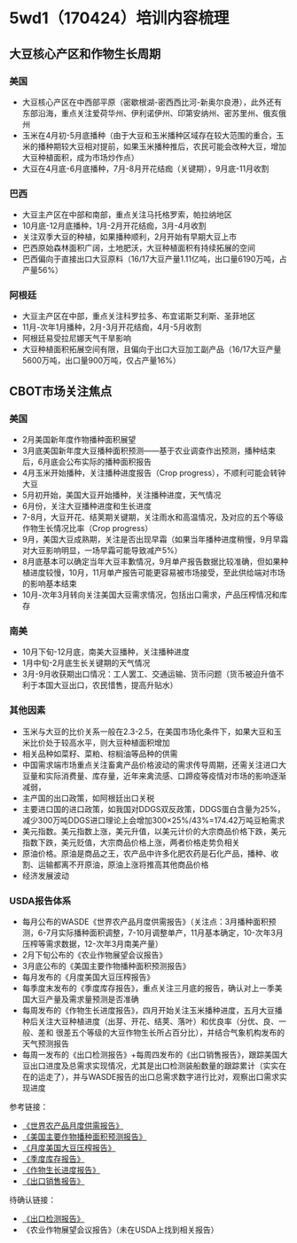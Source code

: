 # 5wd1（170424）培训内容梳理
## 大豆核心产区和作物生长周期
### 美国
- 大豆核心产区在中西部平原（密歇根湖-密西西比河-新奥尔良港），此外还有东部沿海，重点关注爱荷华州、伊利诺伊州、印第安纳州、密苏里州、俄亥俄州
- 玉米在4月初-5月底播种（由于大豆和玉米播种区域存在较大范围的重合，玉米的播种期较大豆相对提前，如果玉米播种推后，农民可能会改种大豆，增加大豆种植面积，成为市场炒作点）
- 大豆在4月底-6月底播种，7月-8月开花结痂（关键期），9月底-11月收割

### 巴西
- 大豆主产区在中部和南部，重点关注马托格罗索，帕拉纳地区
- 10月底-12月底播种，1月-2月开花结痂，3月-4月收割
- 关注双季大豆的种植，如果播种顺利，2月开始有早期大豆上市
- 巴西原始森林面积广阔，土地肥沃，大豆种植面积有持续拓展的空间
- 巴西偏向于直接出口大豆原料（16/17大豆产量1.11亿吨，出口量6190万吨，占产量56%）

### 阿根廷
- 大豆主产区在中部，重点关注科罗拉多、布宜诺斯艾利斯、圣菲地区
- 11月-次年1月播种，2月-3月开花结痂，4月-5月收割
- 阿根廷易受拉尼娜天气干旱影响
- 大豆种植面积拓展空间有限，且偏向于出口大豆加工副产品（16/17大豆产量5600万吨，出口量900万吨，仅占产量16%）

## CBOT市场关注焦点
### 美国
- 2月美国新年度作物播种面积展望
- 3月底美国新年度大豆播种面积预测——基于农业调查作出预测，播种结束后，6月底会公布实际的播种面积报告
- 4月玉米开始播种，关注播种进度报告（Crop progress），不顺利可能会转钟大豆
- 5月初开始，美国大豆开始播种，关注播种进度，天气情况
- 6月份，关注大豆播种进度和生长进度
- 7-8月，大豆开花、结荚期关键期，关注雨水和高温情况，及对应的五个等级作物生长情况比率（Crop progress）
- 9月，美国大豆成熟期，关注是否出现早霜（如果当年播种进度稍慢，9月早霜对大豆影响明显，一场早霜可能导致减产5%）
- 8月底基本可以确定当年大豆丰歉情况，9月单产报告数据比较准确，但如果种植进度较慢，10月，11月单产报告可能更容易被市场接受，至此供给端对市场的影响基本结束
- 10月-次年3月转向关注美国大豆需求情况，包括出口需求，产品压榨情况和库存

### 南美
- 10月下旬-12月底，南美大豆播种，关注播种进度
- 1月中旬-2月底生长关键期的天气情况
- 3月-9月收获期出口情况：工人罢工、交通运输、货币问题（货币被迫升值不利于本国大豆出口，农民惜售，提高升贴水）

### 其他因素
- 玉米与大豆的比价关系一般在2.3-2.5，在美国市场化条件下，如果大豆和玉米比价处于较高水平，则大豆种植面积增加
- 相关品种如菜籽、菜粕、棕榈油等品种的供需
- 中国需求端市场重点关注畜禽产品价格波动的需求传导周期，还需关注进口大豆量和实际消费量、库存量，近年来禽流感、口蹄疫等疫情对市场的影响逐渐减弱，
- 主产国的出口政策，如阿根廷出口关税
- 主要进口国的进口政策，如我国对DDGS双反政策，DDGS蛋白含量为25%，减少300万吨DDGS进口理论上会增加300×25%/43%=174.42万吨豆粕需求
- 美元指数。美元指数上涨，美元升值，以美元计价的大宗商品价格下跌，美元指数下跌，美元贬值，大宗商品价格上涨，两者价格走势负相关
- 原油价格。原油是商品之王，农产品中许多化肥农药是石化产品，播种、收割、运输都离不开原油，原油上涨将推高其他商品价格
- 经济发展波动

### USDA报告体系
- 每月公布的WASDE《世界农产品月度供需报告》（关注点：3月播种面积预测，6-7月实际播种面积调整，7-10月调整单产，11月基本确定，10-次年3月压榨等需求数据，12-次年3月南美产量）
- 2月下旬公布的《农业作物展望会议报告》
- 3月底公布的《美国主要作物播种面积预测报告》
- 每月发布的《月度美国大豆压榨报告》
- 每季度末发布的《季度库存报告》，重点关注三月底的报告，确认对上一季美国大豆产量及需求量预测是否准确
- 每周发布的《作物生长进度报告》，四月开始关注玉米播种进度，五月大豆播种后关注大豆种植进度（出芽、开花、结荚、落叶）和优良率（分优、良、一般、差和 很差五个等级的大豆作物生长所占百分比），并结合气象机构发布的天气预测报告
- 每周一发布的《出口检测报告》+每周四发布的《出口销售报告》，跟踪美国大豆出口进度及总需求实现情况，尤其是出口检测装船数量的跟踪累计（实实在在的运走了），并与WASDE报告的出口总需求数字进行比对，观察出口需求实现进度


参考链接：
- [《世界农产品月度供需报告》](http://usda.mannlib.cornell.edu/MannUsda/viewDocumentInfo.do?documentID=1194)
- [《美国主要作物播种面积预测报告》](http://usda.mannlib.cornell.edu/MannUsda/viewDocumentInfo.do?documentID=1136)
- [《月度美国大豆压榨报告》](https://usda.mannlib.cornell.edu/MannUsda/viewDocumentInfo.do?documentID=1902)
- [《季度库存报告》](http://usda.mannlib.cornell.edu/MannUsda/viewDocumentInfo.do?documentID=1079)
- [《作物生长进度报告》](http://usda.mannlib.cornell.edu/MannUsda/viewDocumentInfo.do?documentID=1048)
- [《出口销售报告》](https://apps.fas.usda.gov/export-sales/year2017.htm)


待确认链接：
- [《出口检测报告》](http://usda.mannlib.cornell.edu/MannUsda/viewDocumentInfo.do?documentID=20481)
- 《农业作物展望会议报告》（未在USDA上找到相关报告）
